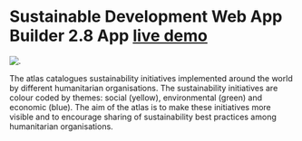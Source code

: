 # Sustainable Development Web App Builder 2.8 App [live demo](https://adrisolid.github.io/CedarWidget/)

![.](https://icrc.maps.arcgis.com/sharing/rest/content/items/096ea39896894ff2b47f745f2e0cb23c/data)

The atlas catalogues sustainability initiatives implemented around the world by different humanitarian organisations. The sustainability initiatives are colour coded by themes: social (yellow), environmental (green) and economic (blue). The aim of the atlas is to make these initiatives more visible and to encourage sharing of sustainability best practices among humanitarian organisations.
